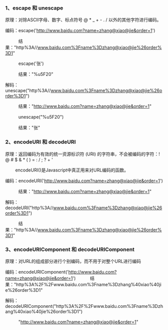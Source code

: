 ### 1、escape 和 unescape

原理：对除ASCII字母、数字、标点符号 @  *  _  +  -  .  / 以外的其他字符进行编码。

编码：escape('http://www.baidu.com?name=zhang@xiao@jie&order=1')

　　　结果："http%3A//www.baidu.com%3Fname%3Dzhang@xiao@jie%26order%3D1"

　　　escape('张')

　　　结果："%u5F20"

解码：unescape("http%3A//www.baidu.com%3Fname%3Dzhang@xiao@jie%26order%3D1")

　　　结果："http://www.baidu.com?name=zhang@xiao@jie&order=1"

　　　unescape("%u5F20")

　　　结果："张"

### 2、encodeURI 和 decodeURI

原理：返回编码为有效的统一资源标识符 (URI) 的字符串，不会被编码的字符：! @ # $ & * ( ) = : / ; ? + '

　　   encodeURI()是Javascript中真正用来对URL编码的函数。

编码：encodeURI('http://www.baidu.com?name=zhang@xiao@jie&order=1')

　　　结果："http://www.baidu.com?name=zhang@xiao@jie&order=1"

解码：decodeURI("http%3A//www.baidu.com%3Fname%3Dzhang@xiao@jie%26order%3D1")

　　　结果："http%3A//www.baidu.com%3Fname%3Dzhang@xiao@jie%26order%3D1"

### 3、encodeURIComponent 和 decodeURIComponent

原理：对URL的组成部分进行个别编码，而不用于对整个URL进行编码

编码：encodeURIComponent('http://www.baidu.com?name=zhang@xiao@jie&order=1')
　　　结果："http%3A%2F%2Fwww.baidu.com%3Fname%3Dzhang%40xiao%40jie%26order%3D1"

解码：decodeURIComponent("http%3A%2F%2Fwww.baidu.com%3Fname%3Dzhang%40xiao%40jie%26order%3D1")

　　　"http://www.baidu.com?name=zhang@xiao@jie&order=1"
